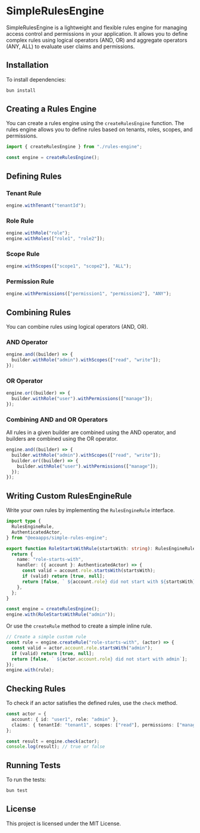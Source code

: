 # SimpleRulesEngine

SimpleRulesEngine is a lightweight and flexible rules engine for managing access control and permissions in your application. It allows you to define complex rules using logical operators (AND, OR) and aggregate operators (ANY, ALL) to evaluate user claims and permissions.

## Installation

To install dependencies:

```bash
bun install
```

## Creating a Rules Engine

You can create a rules engine using the `createRulesEngine` function. The rules engine allows you to define rules based on tenants, roles, scopes, and permissions.

```ts
import { createRulesEngine } from "./rules-engine";

const engine = createRulesEngine();
```

## Defining Rules

### Tenant Rule

```ts
engine.withTenant("tenantId");
```

### Role Rule

```ts
engine.withRole("role");
engine.withRoles(["role1", "role2"]);
```

### Scope Rule

```ts
engine.withScopes(["scope1", "scope2"], "ALL");
```

### Permission Rule

```ts
engine.withPermissions(["permission1", "permission2"], "ANY");
```

## Combining Rules

You can combine rules using logical operators (AND, OR).

### AND Operator

```ts
engine.and((builder) => {
  builder.withRole("admin").withScopes(["read", "write"]);
});
```

### OR Operator

```ts
engine.or((builder) => {
  builder.withRole("user").withPermissions(["manage"]);
});
```

### Combining AND and OR Operators

All rules in a given builder are combined using the AND operator, and builders are combined using the OR operator.

```ts
engine.and((builder) => {
  builder.withRole("admin").withScopes(["read", "write"]);
  builder.or((builder) => {
    builder.withRole("user").withPermissions(["manage"]);
  });
});
```

## Writing Custom RulesEngineRule

Write your own rules by implementing the `RulesEngineRule` interface.

```ts
import type {
  RulesEngineRule,
  AuthenticatedActor,
} from "@eeaapps/simple-rules-engine";

export function RoleStartsWithRule(startsWith: string): RulesEngineRule {
  return {
    name: "role-starts-with",
    handler: ({ account }: AuthenticatedActor) => {
      const valid = account.role.startsWith(startsWith);
      if (valid) return [true, null];
      return [false, ` ${account.role} did not start with ${startsWith}`];
    },
  };
}

const engine = createRulesEngine();
engine.with(RoleStartsWithRule("admin"));
```

Or use the `createRule` method to create a simple inline rule.

```ts
// Create a simple custom rule
const rule = engine.createRule("role-starts-with", (actor) => {
  const valid = actor.account.role.startsWith("admin");
  if (valid) return [true, null];
  return [false, ` ${actor.account.role} did not start with admin`];
});
engine.with(rule);
```

## Checking Rules

To check if an actor satisfies the defined rules, use the `check` method.

```ts
const actor = {
  account: { id: "user1", role: "admin" },
  claims: { tenantId: "tenant1", scopes: ["read"], permissions: ["manage"] },
};

const result = engine.check(actor);
console.log(result); // true or false
```

## Running Tests

To run the tests:

```bash
bun test
```

## License

This project is licensed under the MIT License.
